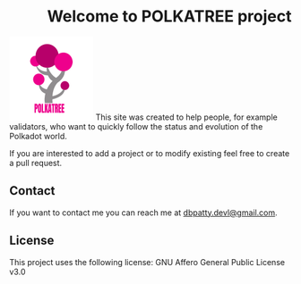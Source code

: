  <h1 align="right">Welcome to POLKATREE project</h1>
<img src="https://github.com/dbpatty/polkatree/blob/master/polkatree/img/polkatree1.png" height="150px" /> 
This site was created to help people, for example validators, who want to quickly follow the status and evolution of the Polkadot world.
 
If you are interested to add a project or to modify existing feel free to create a pull request.
 
 
 
 
 
 
 ## Contact

If you want to contact me you can reach me at <dbpatty.devl@gmail.com>.

## License

This project uses the following license: GNU Affero General Public License v3.0
 
